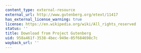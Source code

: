 ```yaml
---
content_type: external-resource
external_url: http://www.gutenberg.org/etext/11417
has_external_license_warning: true
license: https://en.wikipedia.org/wiki/All_rights_reserved
status: ''
title: Download from Project Gutenberg
uid: 958a461f-3538-4bec-949e-05f684698c7c
wayback_url: ''
---
```

